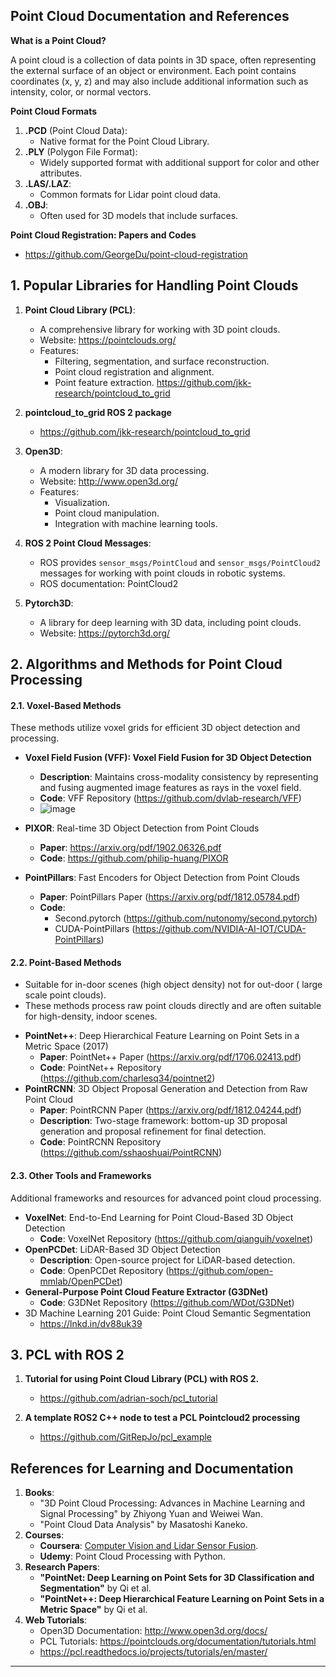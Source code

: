 ## Point Cloud Documentation and References

**What is a Point Cloud?**

A point cloud is a collection of data points in 3D space, often representing the external surface of an object or environment. 
Each point contains coordinates (x, y, z) and may also include additional information such as intensity, color, or normal vectors.

**Point Cloud Formats**

1. **.PCD** (Point Cloud Data):
    - Native format for the Point Cloud Library.
2. **.PLY** (Polygon File Format):
    - Widely supported format with additional support for color and other attributes.
3. **.LAS/.LAZ**:
    - Common formats for Lidar point cloud data.
4. **.OBJ**:
    - Often used for 3D models that include surfaces.

      
**Point Cloud Registration: Papers and Codes**
   * https://github.com/GeorgeDu/point-cloud-registration
     
## 1. **Popular Libraries for Handling Point Clouds**

1. **Point Cloud Library (PCL)**:
    - A comprehensive library for working with 3D point clouds.
    - Website: https://pointclouds.org/
    - Features:
        - Filtering, segmentation, and surface reconstruction.
        - Point cloud registration and alignment.
        - Point feature extraction.
     https://github.com/jkk-research/pointcloud_to_grid

2. **pointcloud_to_grid ROS 2 package**
    - https://github.com/jkk-research/pointcloud_to_grid

3. **Open3D**:
    - A modern library for 3D data processing.
    - Website: http://www.open3d.org/
    - Features:
        - Visualization.
        - Point cloud manipulation.
        - Integration with machine learning tools.
          
4. **ROS 2 Point Cloud Messages**:
    - ROS provides `sensor_msgs/PointCloud` and `sensor_msgs/PointCloud2` messages for working with point clouds in robotic systems.
    - ROS documentation: PointCloud2

5. **Pytorch3D**:
    - A library for deep learning with 3D data, including point clouds.
    - Website: https://pytorch3d.org/

  
## **2. Algorithms and Methods for Point Cloud Processing**

#### **2.1. Voxel-Based Methods**

These methods utilize voxel grids for efficient 3D object detection and processing.

- **Voxel Field Fusion (VFF): Voxel Field Fusion for 3D Object Detection**
    - **Description**: Maintains cross-modality consistency by representing and fusing augmented image features as rays in the voxel field.
    - **Code**: VFF Repository (https://github.com/dvlab-research/VFF)
     * ![image](https://user-images.githubusercontent.com/20908007/216046489-825042e2-4e59-4bdc-80f9-572b55d68cd9.png)

- **PIXOR**: Real-time 3D Object Detection from Point Clouds
    - **Paper**: https://arxiv.org/pdf/1902.06326.pdf
    - **Code**: https://github.com/philip-huang/PIXOR
      
- **PointPillars**: Fast Encoders for Object Detection from Point Clouds
    - **Paper**: PointPillars Paper (https://arxiv.org/pdf/1812.05784.pdf)
    - **Code**:
        - Second.pytorch (https://github.com/nutonomy/second.pytorch)
        - CUDA-PointPillars (https://github.com/NVIDIA-AI-IOT/CUDA-PointPillars)

#### **2.2. Point-Based Methods**
* Suitable for in-door scenes (high object density) not for out-door ( large scale point clouds). 
* These methods process raw point clouds directly and are often suitable for high-density, indoor scenes.

- **PointNet++**: Deep Hierarchical Feature Learning on Point Sets in a Metric Space (2017)
    - **Paper**: PointNet++ Paper (https://arxiv.org/pdf/1706.02413.pdf)
    - **Code**: PointNet++ Repository (https://github.com/charlesq34/pointnet2)
- **PointRCNN**: 3D Object Proposal Generation and Detection from Raw Point Cloud
    - **Paper**: PointRCNN Paper (https://arxiv.org/pdf/1812.04244.pdf)
    - **Description**: Two-stage framework: bottom-up 3D proposal generation and proposal refinement for final detection.
    - **Code**: PointRCNN Repository (https://github.com/sshaoshuai/PointRCNN)

#### **2.3. Other Tools and Frameworks**

Additional frameworks and resources for advanced point cloud processing.

- **VoxelNet**: End-to-End Learning for Point Cloud-Based 3D Object Detection
    - **Code**: VoxelNet Repository (https://github.com/qianguih/voxelnet)
- **OpenPCDet**: LiDAR-Based 3D Object Detection
    - **Description**: Open-source project for LiDAR-based detection.
    - **Code**: OpenPCDet Repository (https://github.com/open-mmlab/OpenPCDet)
- **General-Purpose Point Cloud Feature Extractor (G3DNet)**
    - **Code**: G3DNet Repository (https://github.com/WDot/G3DNet)
- 3D Machine Learning 201 Guide: Point Cloud Semantic Segmentation
    - https://lnkd.in/dv88uk39


## 3. PCL with ROS 2

1. **Tutorial for using Point Cloud Library (PCL) with ROS 2.**
   * https://github.com/adrian-soch/pcl_tutorial

2. **A template ROS2 C++ node to test a PCL Pointcloud2 processing**
   * https://github.com/GitRepJo/pcl_example


## **References for Learning and Documentation**

1. **Books**:
    - "3D Point Cloud Processing: Advances in Machine Learning and Signal Processing" by Zhiyong Yuan and Weiwei Wan.
    - "Point Cloud Data Analysis" by Masatoshi Kaneko.
2. **Courses**:
    - **Coursera**: [Computer Vision and Lidar Sensor Fusion](https://www.coursera.org/learn/sensor-fusion-perception).
    - **Udemy**: Point Cloud Processing with Python.
3. **Research Papers**:
    - **"PointNet: Deep Learning on Point Sets for 3D Classification and Segmentation"** by Qi et al.
    - **"PointNet++: Deep Hierarchical Feature Learning on Point Sets in a Metric Space"** by Qi et al.
4. **Web Tutorials**:
    - Open3D Documentation: http://www.open3d.org/docs/
    - PCL Tutorials: https://pointclouds.org/documentation/tutorials.html
    - https://pcl.readthedocs.io/projects/tutorials/en/master/


---
